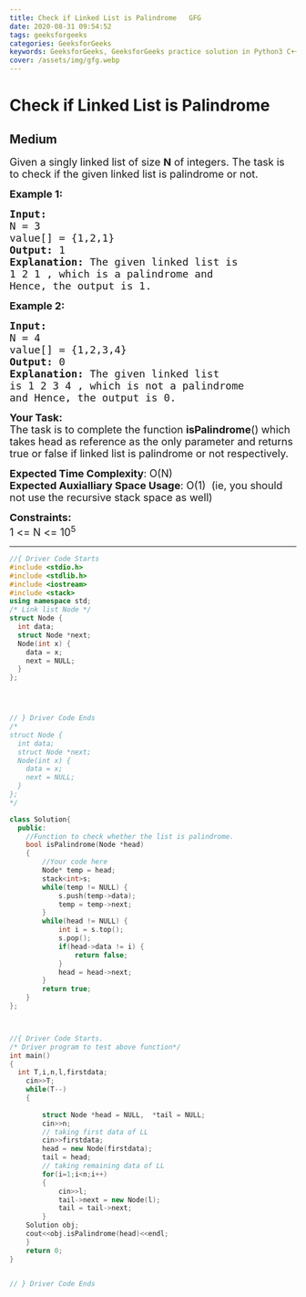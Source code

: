 ```yaml
---
title: Check if Linked List is Palindrome   GFG
date: 2020-08-31 09:54:52
tags: geeksforgeeks
categories: GeeksforGeeks
keywords: GeeksforGeeks, GeeksforGeeks practice solution in Python3 C++ Java, Check if Linked List is Palindrome - GFG solution
cover: /assets/img/gfg.webp
---
```



# Check if Linked List is Palindrome
## Medium
<div class="problems_problem_content__Xm_eO"><p><span style="font-size:18px">Given a singly linked list of size <strong>N</strong> of integers. The task is to check if the given linked list is palindrome or not.</span></p>

<p><span style="font-size:18px"><strong>Example 1:</strong></span></p>

<pre><span style="font-size:18px"><strong>Input:
</strong>N = 3
value[] = {1,2,1}
<strong>Output: </strong>1<strong>
Explanation: </strong>The given linked list is
1 2 1 , which is a palindrome and
Hence, the output is 1.</span>
</pre>

<p><span style="font-size:18px"><strong>Example 2:</strong></span></p>

<pre><span style="font-size:18px"><strong>Input:
</strong>N = 4
value[] = {1,2,3,4}
<strong>Output: </strong>0<strong>
Explanation: </strong>The given linked list
is 1 2 3 4 , which is not a palindrome
and Hence, the output is 0.</span></pre>

<p><span style="font-size:18px"><strong>Your Task:</strong><br>
The task is to complete the function&nbsp;<strong>isPalindrome</strong>() which takes head as reference as the only parameter and returns true or false if linked list is palindrome&nbsp;or not respectively.</span></p>

<p><span style="font-size:18px"><strong>Expected Time Complexity</strong>: O(N)<br>
<strong>Expected Auxialliary Space Usage</strong>: O(1)&nbsp; (ie, you should not use the recursive stack space as well)</span></p>

<p><span style="font-size:18px"><strong>Constraints:</strong><br>
1 &lt;= N&nbsp;&lt;= 10<sup>5</sup></span></p>
</div>

---




```cpp
//{ Driver Code Starts
#include <stdio.h>
#include <stdlib.h>
#include <iostream>
#include <stack>
using namespace std;
/* Link list Node */
struct Node {
  int data;
  struct Node *next;
  Node(int x) {
    data = x;
    next = NULL;
  }
};




// } Driver Code Ends
/*
struct Node {
  int data;
  struct Node *next;
  Node(int x) {
    data = x;
    next = NULL;
  }
};
*/

class Solution{
  public:
    //Function to check whether the list is palindrome.
    bool isPalindrome(Node *head)
    {
        //Your code here
        Node* temp = head;
        stack<int>s;
        while(temp != NULL) {
            s.push(temp->data);
            temp = temp->next;
        }
        while(head != NULL) {
            int i = s.top();
            s.pop();
            if(head->data != i) {
                return false;
            }
            head = head->next;
        }
        return true;
    }
};



//{ Driver Code Starts.
/* Driver program to test above function*/
int main()
{
  int T,i,n,l,firstdata;
    cin>>T;
    while(T--)
    {
        
        struct Node *head = NULL,  *tail = NULL;
        cin>>n;
        // taking first data of LL
        cin>>firstdata;
        head = new Node(firstdata);
        tail = head;
        // taking remaining data of LL
        for(i=1;i<n;i++)
        {
            cin>>l;
            tail->next = new Node(l);
            tail = tail->next;
        }
    Solution obj;
   	cout<<obj.isPalindrome(head)<<endl;
    }
    return 0;
}


// } Driver Code Ends
```
